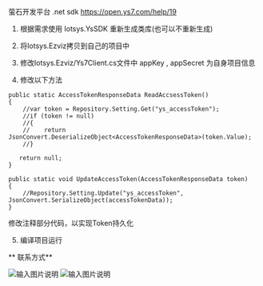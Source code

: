 萤石开发平台 .net sdk
https://open.ys7.com/help/19

1. 根据需求使用 Iotsys.YsSDK 重新生成类库(也可以不重新生成)

2. 将Iotsys.Ezviz拷贝到自己的项目中

3. 修改Iotsys.Ezviz/Ys7Client.cs文件中 appKey , appSecret 为自身项目信息

4. 修改以下方法

```
public static AccessTokenResponseData ReadAccsessToken()
{
    //var token = Repository.Setting.Get("ys_accessToken");
    //if (token != null)
    //{
    //    return JsonConvert.DeserializeObject<AccessTokenResponseData>(token.Value);
    //}

   return null;
}

public static void UpdateAccessToken(AccessTokenResponseData token)
{
    //Repository.Setting.Update("ys_accessToken", JsonConvert.SerializeObject(accessTokenData));
}
```

修改注释部分代码，以实现Token持久化

5. 编译项目运行

 ** 联系方式** 

![输入图片说明](https://images.gitee.com/uploads/images/2022/0106/164720_1a41a6f0_1970137.png "屏幕截图.png")
![输入图片说明](https://images.gitee.com/uploads/images/2022/0106/164728_a64d0838_1970137.png "屏幕截图.png")
